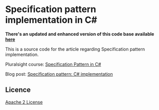 Specification pattern implementation in C#
=====================

**There's an updated and enhanced version of this code base available [here][L3]**

This is a source code for the article regarding Specification pattern implementation.

Pluralsight course: [Specification Pattern in C#][L4]

Blog post: [Specification pattern: C# implementation][L2]

Licence
--------------
[Apache 2 License][L1]

[L1]: http://www.apache.org/licenses/LICENSE-2.0
[L2]: http://enterprisecraftsmanship.com/2016/02/08/specification-pattern-c-implementation/
[L3]: https://github.com/vkhorikov/SpecPattern
[L4]: http://www.pluralsight.com/courses/csharp-specification-pattern
